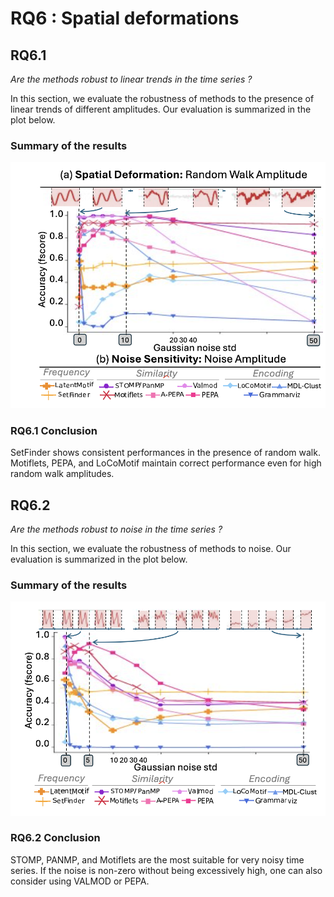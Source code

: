 # RQ6 : Spatial deformations 

## RQ6.1 
*Are the methods robust to linear trends in the time series ?*

In this section, we evaluate the robustness of methods to the presence of linear trends of different amplitudes.
Our evaluation is summarized in the plot below.

### Summary of the results

![RQ6.1 results](../../assets/RQresults/RQ6_1.png "RQ6.1 results")

### RQ6.1 Conclusion

SetFinder shows consistent performances in the presence of random walk. Motiflets, PEPA, and LoCoMotif maintain correct performance even for high random walk amplitudes.

## RQ6.2
*Are the methods robust to noise in the time series ?*

In this section, we evaluate the robustness of methods to noise.
Our evaluation is summarized in the plot below.

### Summary of the results
![RQ6.2 results](../../assets/RQresults/RQ6_2.png "RQ6.2 results")

### RQ6.2 Conclusion

STOMP, PANMP, and Motiflets are the most suitable for very noisy time series. If the noise is non-zero without being excessively high, one can also consider using VALMOD or PEPA.